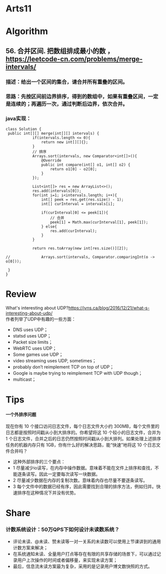 Arts11
===

# Algorithm
## 56. 合并区间. 把数组排成最小的数 ，<https://leetcode-cn.com/problems/merge-intervals/>
### 描述：给出一个区间的集合，请合并所有重叠的区间。
### 思路：先按区间前边界排序，得到的数组中，如果有重叠区间，一定是连续的；再遍历一次，通过判断后边界，依次合并。
### java实现：
	class Solution {
   	 public int[][] merge(int[][] intervals) {
		    	if(intervals.length <= 0){
		    		return new int[][]{};
		    	}
		    	// 排序
		    	Arrays.sort(intervals, new Comparator<int[]>(){
					@Override
					public int compare(int[] o1, int[] o2) {
						return o1[0] - o2[0];
					}
		    	});
		    	
		    	List<int[]> res = new ArrayList<>();
		    	res.add(intervals[0]);
		    	for(int i=1; i<intervals.length; i++){
		    		int[] peek = res.get(res.size() - 1);
		    		int[] curInterval = intervals[i];
		    		
		    		if(curInterval[0] <= peek[1]){
		    			// 合并
		    			peek[1] = Math.max(curInterval[1], peek[1]);
		    		} else{
		    			res.add(curInterval);
		    		}
		    	}
		    	
		    	return res.toArray(new int[res.size()][2]);
		    	
	//		    	Arrays.sort(intervals, Comparator.comparingInt(o -> o[0]));
		    
   	 }
	}
# Review
What's interesting about UDP?<https://jvns.ca/blog/2016/12/21/what-s-interesting-about-udp/>  
作者列举了UDP中有趣的一些方面：
 - DNS uses UDP；
 - statsd uses UDP；
 - Packet size limits；
 - WebRTC uses UDP；
 - Some games use UDP；
 - video streaming uses UDP, sometimes；
 - probably don’t reimplement TCP on top of UDP；
 - Google is maybe trying to reimplement TCP with UDP though；
 - multicast；


# Tips
#### 一个外排序问题
现在你有 10 个接口访问日志文件，每个日志文件大小约 300MB，每个文件里的日志都是按照时间戳从小到大排序的。你希望将这 10 个较小的日志文件，合并为 1 个日志文件，合并之后的日志仍然按照时间戳从小到大排列。如果处理上述排序任务的机器内存只有 1GB，你有什么好的解决思路，能“快速”地将这 10 个日志文件合并吗？

 - 这种外部排序的三个要点：
 - 1 尽量减少io读写，在内存中操作数据。意味着不能在文件上排序和查找，不能逐条读写。因此一定要每次读写一块数据。
 - 2 尽量减少数据在内存的复制次数。意味着内存也尽量不要逐条读写。
 - 3 每个文件中的数据已经有序，因此需要找到合理的排序方法，例如归并。快速排序在这种情况下并没有优势。


# Share
### 计数系统设计：50万QPS下如何设计未读数系统？
 - 评论未读、@未读、赞未读等一对一关系的未读数可以使用上节课讲到的通用计数方案来解决；
 - 在系统通知未读、全量用户打点等存在有限的共享存储的场景下，可以通过记录用户上次操作的时间或者偏移量，来实现未读方案；
 - 最后，信息流未读方案最为复杂，采用的是记录用户博文数快照的方式。


